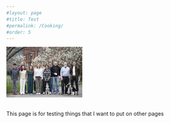 ```yaml
---
#layout: page
#title: Test
#permalink: /Cooking/
#order: 5
---
```


<div class="flex-container">
    <img class="img-circle-avatar" src="/images/Wofsy_Group_03.jpg" alt="wofsy_group" style="width: 200px; height: auto;">
</div>
<br>

This page is for testing things that I want to put on other pages
